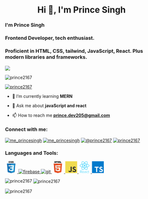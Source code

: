 <h1 align="center">Hi 👋, I'm Prince Singh</h1>
<h3>I'm Prince Singh </h3> <h3>  Frontend Developer, tech enthusiast.</h3> <h3> Proficient in HTML, CSS, tailwind, JavaScript, React. Plus modern libraries and frameworks.</h3>
<img align = "center" width="400" src="https://globaleducation.s3.ap-south-1.amazonaws.com/globaledu/gif/front-end-development.gif">

<p align="left"> <img src="https://komarev.com/ghpvc/?username=prince2167&label=Profile%20views&color=0e75b6&style=flat" alt="prince2167" /> </p>

<p align="left"> <a href="https://github.com/ryo-ma/github-profile-trophy"><img src="https://github-profile-trophy.vercel.app/?username=prince2167" alt="prince2167" /></a> </p>

- 🌱 I’m currently learning **MERN**

- 💬 Ask me about **javaScript and react**

- 📫 How to reach me **prince.dev205@gmail.com**

<h3 align="left">Connect with me:</h3>
<p align="left">
<a href="https://twitter.com/me_princesingh" target="blank"><img align="center" src="https://raw.githubusercontent.com/rahuldkjain/github-profile-readme-generator/master/src/images/icons/Social/twitter.svg" alt="me_princesingh" height="30" width="40" /></a>
<a href="https://instagram.com/me_princesingh" target="blank"><img align="center" src="https://raw.githubusercontent.com/rahuldkjain/github-profile-readme-generator/master/src/images/icons/Social/instagram.svg" alt="me_princesingh" height="30" width="40" /></a>
<a href="https://hashnode.com/@prince2167" target="blank"><img align="center" src="https://raw.githubusercontent.com/rahuldkjain/github-profile-readme-generator/master/src/images/icons/Social/hashnode.svg" alt="@prince2167" height="30" width="40" /></a>
<a href="https://www.leetcode.com/prince2167" target="blank"><img align="center" src="https://raw.githubusercontent.com/rahuldkjain/github-profile-readme-generator/master/src/images/icons/Social/leet-code.svg" alt="prince2167" height="30" width="40" /></a>
</p>

<h3 align="left">Languages and Tools:</h3>
<p align="left"> <a href="https://www.w3schools.com/css/" target="_blank" rel="noreferrer"> <img src="https://raw.githubusercontent.com/devicons/devicon/master/icons/css3/css3-original-wordmark.svg" alt="css3" width="40" height="40"/> </a> <a href="https://firebase.google.com/" target="_blank" rel="noreferrer"> <img src="https://www.vectorlogo.zone/logos/firebase/firebase-icon.svg" alt="firebase" width="40" height="40"/> </a> <a href="https://git-scm.com/" target="_blank" rel="noreferrer"> <img src="https://www.vectorlogo.zone/logos/git-scm/git-scm-icon.svg" alt="git" width="40" height="40"/> </a> <a href="https://www.w3.org/html/" target="_blank" rel="noreferrer"> <img src="https://raw.githubusercontent.com/devicons/devicon/master/icons/html5/html5-original-wordmark.svg" alt="html5" width="40" height="40"/> </a> <a href="https://developer.mozilla.org/en-US/docs/Web/JavaScript" target="_blank" rel="noreferrer"> <img src="https://raw.githubusercontent.com/devicons/devicon/master/icons/javascript/javascript-original.svg" alt="javascript" width="40" height="40"/> </a> <a href="https://reactjs.org/" target="_blank" rel="noreferrer"> <img src="https://raw.githubusercontent.com/devicons/devicon/master/icons/react/react-original-wordmark.svg" alt="react" width="40" height="40"/> </a> <a href="https://www.typescriptlang.org/" target="_blank" rel="noreferrer"> <img src="https://raw.githubusercontent.com/devicons/devicon/master/icons/typescript/typescript-original.svg" alt="typescript" width="40" height="40"/> </a> </p>

<p><img align="left" src="https://github-readme-stats.vercel.app/api/top-langs?username=prince2167&show_icons=true&locale=en&layout=compact" alt="prince2167" /></p>

<p>&nbsp;<img align="center" src="https://github-readme-stats.vercel.app/api?username=prince2167&show_icons=true&locale=en" alt="prince2167" /></p>

<p><img align="center" src="https://github-readme-streak-stats.herokuapp.com/?user=prince2167&" alt="prince2167" /></p>

